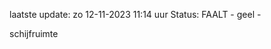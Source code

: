 laatste update: 
zo 12-11-2023 11:14   uur 
Status: FAALT - geel - 
<div class="service Y">schijfruimte</div>